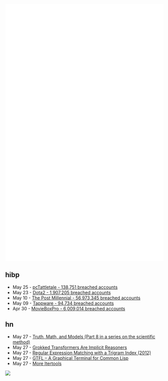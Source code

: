 ![Metrics](https://raw.githubusercontent.com/phixion/phixion/master/metrics.svg)

## hibp

<!--
for https://github.com/phixion/phixion/blob/main/.github/workflows/feeds.yml
-->
<!--START_SECTION:haveibeenpwnd-->
- May 25 - [pcTattletale - 138,751 breached accounts](https://haveibeenpwned.com/PwnedWebsites#pcTattletale)
- May 23 - [Dota2 - 1,907,205 breached accounts](https://haveibeenpwned.com/PwnedWebsites#Dota2)
- May 10 - [The Post Millennial - 56,973,345 breached accounts](https://haveibeenpwned.com/PwnedWebsites#ThePostMillennial)
- May 09 - [Tappware - 94,734 breached accounts](https://haveibeenpwned.com/PwnedWebsites#Tappware)
- Apr 30 - [MovieBoxPro - 6,009,014 breached accounts](https://haveibeenpwned.com/PwnedWebsites#MovieBoxPro)
<!--END_SECTION:haveibeenpwnd-->

## hn

<!--
for https://github.com/phixion/phixion/blob/main/.github/workflows/feeds.yml
-->
<!--START_SECTION:hn-->
- May 27 - [Truth, Math, and Models (Part 8 in a series on the scientific method)](http://blog.rongarret.info/)
- May 27 - [Grokked Transformers Are Implicit Reasoners](https://arxiv.org/abs/2405.15071)
- May 27 - [Regular Expression Matching with a Trigram Index (2012)](https://swtch.com/~rsc/regexp/regexp4.html)
- May 27 - [GTFL – A Graphical Terminal for Common Lisp](http://www.martin-loetzsch.de/gtfl/)
- May 27 - [More Itertools](https://more-itertools.readthedocs.io/en/stable/)
<!--END_SECTION:hn-->

<!--
for https://yhype.me
-->
![](https://hit.yhype.me/github/profile?user_id=13013670)
